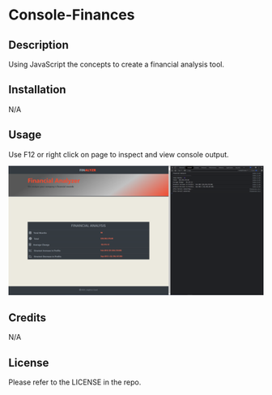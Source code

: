 # Console-Finances

## Description

Using JavaScript the concepts to create a financial analysis tool.


## Installation

N/A

## Usage

Use F12 or right click on page to inspect and view console output.

![alt screenshot](./images/screenshot.png)

## Credits

N/A

## License

Please refer to the LICENSE in the repo.
